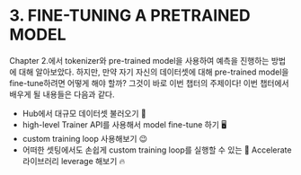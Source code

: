 # 3. FINE-TUNING A PRETRAINED MODEL

Chapter 2.에서 tokenizer와 pre-trained model을 사용하여 예측을 진행하는 방법에 대해 알아보았다.
하지만, 만약 자기 자신의 데이터셋에 대해 pre-trained model을 fine-tune하려면 어떻게 해야 할까?
그것이 바로 이번 챕터의 주제이다! 이번 챕터에서 배우게 될 내용들은 다음과 같다.

- Hub에서 대규모 데이터셋 불러오기 💾
- high-level Trainer API를 사용해서 model fine-tune 하기 🖥️
- custom training loop 사용해보기 😉
- 어떠한 셋팅에서도 손쉽게 custom training loop를 실행할 수 있는 🤗 Accelerate 라이브러리 leverage 해보기 🔥
